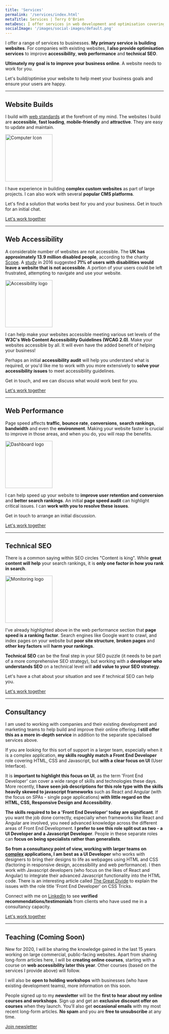```yaml
---
title: 'Services'
permalink: '/services/index.html'
metaTitle: Services | Terry O'Brien 
metaDesc: I offer services in web development and optimisation covering accessibility, web performance and technical SEO. Learn more.
socialImage: '/images/social-images/default.png'
---
```


<p class="text-500 sm:text-600">I offer a range of services to businesses. <strong>My primary service is building websites</strong>. For companies with existing websites, <strong>I also provide optimisation services</strong> to improve <strong>accessibility</strong>, <strong>web performance</strong> and <strong>technical SEO</strong>.</p>

<strong>Ultimately my goal is to improve your business online</strong>. A website needs to work for you. 

Let's build/optimise your website to help meet your business goals and ensure your users are happy.  

<hr />

<h2>Website Builds</h2>
<p class="text-500 sm:text-600">I build with <a href="https://www.w3.org/standards/webdesign/" target="_blank" rel="noreferrer noopener">web standards</a> at the forefront of my mind. The websites I build are <strong>accessible</strong>, <strong>fast loading</strong>, <strong>mobile-friendly</strong> and <strong>attractive</strong>. They are easy to update and maintain.</p>
<div class="four-two-wrapper">
<div class="two-container">
    <img class="img-icon" src="/images/icons/icon-computer.svg" alt="Computer Icon" width="150" height="150">
</div>
<div class="four-container">

<p>I have experience in building <strong>complex custom websites</strong> as part of large projects. I can also work with several <strong>popular CMS platforms</strong>.</p>
<p>Let's find a solution that works best for you and your business. Get in touch for an initial chat.</p>
</div>
</div>
<p><a class="button primary" href="/contact">Let's work together</a></p>

<hr />

<h2>Web Accessibility</h2>
<p class="text-500 sm:text-600">A considerable number of websites are not accessible. The <strong>UK has approximately 13.9 million disabled people</strong>, according to the charity <a href="https://www.scope.org.uk/media/disability-facts-figures/" target="_blank" rel="noreferrer noopener">Scope</a>.  A <a href="https://www.forbes.com/sites/ryanrobinson/2019/09/25/website-accessibility-online-business/#171a47239c19" target="_blank" rel="noreferrer noopener">study</a> in 2016 suggested <strong>71% of users with disabilities would leave a website that is not accessible</strong>. A portion of your users could be left frustrated, attempting to navigate and use your website. </p>
<div class="two-four-wrapper">
<div class="two-container">
<img class="img-icon" src="/images/icons/icon-accessibility.svg" alt="Accessibility logo" width="150" height="150">
</div>
<div class="four-container">
<p>I can help make your websites accessible meeting various set levels of the <strong>W3C's Web Content Accessibility Guidelines (WCAG 2.0)</strong>. Make your websites accessible by all. It will even have the added benefit of helping your business!</p>
<p>Perhaps an initial <strong>accessibility audit</strong> will help you understand what is required, or you'd like me to work with you more extensively to <strong>solve your accessibility issues</strong> to meet accessibility guidelines. </p>
</div>
</div>
<p>Get in touch, and we can discuss what would work best for you.</p>
<p><a class="button primary" href="/contact">Let's work together</a></p>

<hr />

<h2>Web Performance</h2>
<p class="text-500 sm:text-600">Page speed affects <strong>traffic</strong>, <strong>bounce rate</strong>, <strong>conversions</strong>, <strong>search rankings</strong>, <strong>bandwidth</strong> and even the <strong>environment</strong>. Making your website faster is crucial to improve in those areas, and when you do, you will reap the benefits.</p>
<div class="four-two-wrapper">
<div class="two-container">
<img class="img-icon" src="/images/icons/icon-dashboard.svg" alt="Dashboard logo" width="150" height="150">
</div>
<div class="four-container">
<p>I can help speed up your website to <strong>improve user retention and conversion</strong> and <strong>better search rankings</strong>. An initial <strong>page speed audit</strong> can highlight critical issues. I can <strong>work with you to resolve these issues</strong>.</p>
<p>Get in touch to arrange an initial discussion.</p>

</div>
</div>
<p><a class="button primary" href="/contact">Let's work together</a></p>

<hr />

<h2>Technical SEO</h2>
<p class="text-500 sm:text-600">There is a common saying within SEO circles "Content is king". While <strong>great content will help</strong> your search rankings, it is <strong>only one factor in how you rank in search</strong>.</p>
<div class="two-four-wrapper">
<div class="two-container">
<img class="img-icon" src="/images/icons/icon-monitoring.svg" alt="Monitoring logo" width="150" height="150">
</div>
<div class="four-container">
<p>I've already highlighted above in the web performance section that <strong>page speed is a ranking factor</strong>. Search engines like Google want to crawl, and index pages on your website but <strong>poor site structure</strong>, <strong>broken pages</strong> and <strong>other key factors</strong> will <strong>harm your rankings</strong>. </p>
<p><strong>Technical SEO</strong> can be the final step in your SEO puzzle (it needs to be part of a more comprehensive SEO strategy), but working with a <strong>developer who understands SEO</strong> on a technical level will <strong>add value to your SEO strategy</strong>.</p>
</div>
</div>
<p>Let's have a chat about your situation and see if technical SEO can help you.</p>
<p><a class="button primary" href="/contact">Let's work together</a></p>

<hr />

<h2>Consultancy</h2>

<p class="text-500 sm:text-600">I am used to working with companies and their existing development and marketing teams to help build and improve their online offering. <strong>I still offer this as a more in-depth service</strong> in addition to the separate specialised services above.</p> 

If you are looking for this sort of support in a larger team, especially when it is a complex application, <strong>my skills roughly match a Front End Developer</strong> role covering HTML, CSS and Javascript, but <strong>with a clear focus on UI</strong> (User Interface). 

It is <strong>important to highlight this focus on UI</strong>, as the term 'Front End Developer' can cover a wide range of skills and technologies these days. More recently, <strong>I have seen job descriptions for this role type with the skills heavily skewed to javascript frameworks</strong> such as React and Angular (with the focus on SPAs - single page applications) <strong>with little regard on the HTML, CSS, Responsive Design and Accessibility</strong>. 

<strong>The skills required to be a 'Front End Developer' today are significant</strong>. If you want the job done correctly, especially when frameworks like React and Angular are involved, you need advanced knowledge across the different areas of Front End Development. <strong>I prefer to see this role split out as two - a UI Developer and a Javascript Developer</strong>. People in these separate roles can <strong>focus on being specialists rather than generalists</strong>.

<strong>So from a consultancy point of view, working with larger teams on <u>complex</u> applications, I am best as a UI Developer</strong> who works with designers to bring their designs to life as webpages using HTML and CSS (factoring in responsive design, accessibility and web performance).  I then work with Javascript developers (who focus on the likes of React and Angular) to integrate their advanced Javascript functionality into the HTML code. There is an interesting article called <a href="https://css-tricks.com/the-great-divide/" target="_blank" rel="noreferrer noopener">The Great Divide</a> to explain the issues with the role title 'Front End Developer' on CSS Tricks. 

Connect with me on <a href="https://www.linkedin.com/in/mrtobrien" target="_blank" rel="noreferrer noopener">LinkedIn</a> to see <strong>verified recommendations/testimonials</strong> from clients who have used me in a consultancy capacity.

<p><a class="button primary" href="/contact">Let's work together</a></p>

<hr />

<h2>Teaching (Coming Soon)</h2>

<p class="text-500 sm:text-600">New for 2020, I will be sharing the knowledge gained in the last 15 years working on large commercial, public-facing websites. Apart from sharing long-form articles here, I will be <strong>creating online courses</strong>, starting with a course on <strong>web accessibility later this year</strong>. Other courses (based on the services I provide above) will follow.</p>

I will also be <strong>open to holding workshops</strong> with businesses (who have existing development teams), more information on this soon.

People signed up to my <strong>newsletter</strong> will be the <strong>first to hear about my online courses and workshops</strong>. Sign up and get an <strong>exclusive discount offer on courses</strong> when they launch. You'll also get <strong>occasional emails</strong> with my most recent long-form articles. <strong>No spam</strong> and you are <strong>free to unsubscribe</strong> at any time.

<p><a class="button primary" href="https://mailchi.mp/877e42635e8c/newsletter" target="_blank" rel="noreferrer noopener">Join newsletter</a></p>

